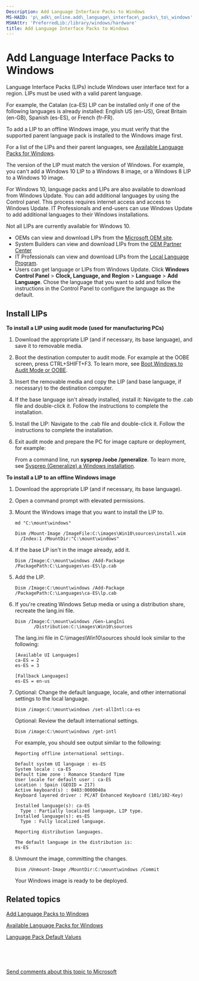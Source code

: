 ```yaml
---
Description: Add Language Interface Packs to Windows
MS-HAID: 'p\_adk\_online.add\_language\_interface\_packs\_to\_windows'
MSHAttr: 'PreferredLib:/library/windows/hardware'
title: Add Language Interface Packs to Windows
---
```


# Add Language Interface Packs to Windows


Language Interface Packs (LIPs) include Windows user interface text for a region. LIPs must be used with a valid parent language.

For example, the Catalan (ca-ES) LIP can be installed only if one of the following languages is already installed: English US (en-US), Great Britain (en-GB), Spanish (es-ES), or French (fr-FR).

To add a LIP to an offline Windows image, you must verify that the supported parent language pack is installed to the Windows image first.

For a list of the LIPs and their parent languages, see [Available Language Packs for Windows](available-language-packs-for-windows.md).

The version of the LIP must match the version of Windows. For example, you can't add a Windows 10 LIP to a Windows 8 image, or a Windows 8 LIP to a Windows 10 image.

For Windows 10, language packs and LIPs are also available to download from Windows Update. You can add additional languages by using the Control panel. This process requires internet access and access to Windows Update. IT Professionals and end-users can use Windows Update to add additional languages to their Windows installations.

Not all LIPs are currently available for Windows 10.

-   OEMs can view and download LIPs from the [Microsoft OEM site](http://go.microsoft.com/fwlink/?LinkId=131359).
-   System Builders can view and download LIPs from the [OEM Partner Center](http://go.microsoft.com/fwlink/?LinkId=131358)
-   IT Professionals can view and download LIPs from the [Local Language Program](http://go.microsoft.com/fwlink/?LinkId=262343).
-   Users can get language or LIPs from Windows Update. Click **Windows Control Panel** &gt; **Clock, Language, and Region** &gt; **Language** &gt; **Add Language**. Chose the language that you want to add and follow the instructions in the Control Panel to configure the language as the default.

## <span id="Install_LIPs"></span><span id="install_lips"></span><span id="INSTALL_LIPS"></span>Install LIPs


**To install a LIP using audit mode (used for manufacturing PCs)**

1.  Download the appropriate LIP (and if necessary, its base language), and save it to removable media.
2.  Boot the destination computer to audit mode. For example at the OOBE screen, press CTRL+SHIFT+F3. To learn more, see [Boot Windows to Audit Mode or OOBE](boot-windows-to-audit-mode-or-oobe.md).
3.  Insert the removable media and copy the LIP (and base language, if necessary) to the destination computer.
4.  If the base language isn't already installed, install it: Navigate to the .cab file and double-click it. Follow the instructions to complete the installation.
5.  Install the LIP: Navigate to the .cab file and double-click it. Follow the instructions to complete the installation.
6.  Exit audit mode and prepare the PC for image capture or deployment, for example:

    From a command line, run **sysprep /oobe /generalize**. To learn more, see [Sysprep (Generalize) a Windows installation](sysprep--generalize--a-windows-installation.md).

**To install a LIP to an offline Windows image**

1.  Download the appropriate LIP (and if necessary, its base language).
2.  Open a command prompt with elevated permissions.
3.  Mount the Windows image that you want to install the LIP to.

    ``` syntax
    md "C:\mount\windows"

    Dism /Mount-Image /ImageFile:C:\images\Win10\sources\install.wim
      /Index:1 /MountDir:"C:\mount\windows"
    ```

4.  If the base LP isn't in the image already, add it.

    ``` syntax
    Dism /Image:C:\mount\windows /Add-Package /PackagePath:C:\Languages\es-ES\lp.cab
    ```

5.  Add the LIP.

    ``` syntax
    Dism /Image:C:\mount\windows /Add-Package /PackagePath:C:\Languages\ca-ES\lp.cab
    ```

6.  If you're creating Windows Setup media or using a distribution share, recreate the lang.ini file.

    ``` syntax
    Dism /Image:C:\mount\windows /Gen-LangIni 
           /Distribution:C:\images\Win10\sources
    ```

    The lang.ini file in C:\\images\\Win10\\sources should look similar to the following:

    ``` syntax
    [Available UI Languages]
    ca-ES = 2
    es-ES = 3
     
    [Fallback Languages]
    es-ES = en-us
    ```

7.  Optional: Change the default language, locale, and other international settings to the local language.

    ``` syntax
    Dism /image:C:\mount\windows /set-allIntl:ca-es
    ```

    Optional: Review the default international settings.

    ``` syntax
    Dism /image:C:\mount\windows /get-intl
    ```

    For example, you should see output similar to the following:

    ``` syntax
    Reporting offline international settings.
     
    Default system UI language : es-ES
    System locale : ca-ES
    Default time zone : Romance Standard Time
    User locale for default user : ca-ES
    Location : Spain (GEOID = 217)
    Active keyboard(s) : 0403:0000040a
    Keyboard layered driver : PC/AT Enhanced Keyboard (101/102-Key)
     
    Installed language(s): ca-ES
      Type : Partially localized language, LIP type.
    Installed language(s): es-ES
      Type : Fully localized language.
     
    Reporting distribution languages.
     
    The default language in the distribution is:
    es-ES
    ```

8.  Unmount the image, committing the changes.

    ``` syntax
    Dism /Unmount-Image /MountDir:C:\mount\windows /Commit
    ```

    Your Windows image is ready to be deployed.

## <span id="related_topics"></span>Related topics


[Add Language Packs to Windows](add-language-packs-to-windows.md)

[Available Language Packs for Windows](available-language-packs-for-windows.md)

[Language Pack Default Values](http://go.microsoft.com/fwlink/?LinkId=206622)

 

 

[Send comments about this topic to Microsoft](mailto:wsddocfb@microsoft.com?subject=Documentation%20feedback%20%5Bp_adk_online\p_adk_online%5D:%20Add%20Language%20Interface%20Packs%20to%20Windows%20%20RELEASE:%20%284/11/2016%29&body=%0A%0APRIVACY%20STATEMENT%0A%0AWe%20use%20your%20feedback%20to%20improve%20the%20documentation.%20We%20don't%20use%20your%20email%20address%20for%20any%20other%20purpose,%20and%20we'll%20remove%20your%20email%20address%20from%20our%20system%20after%20the%20issue%20that%20you're%20reporting%20is%20fixed.%20While%20we're%20working%20to%20fix%20this%20issue,%20we%20might%20send%20you%20an%20email%20message%20to%20ask%20for%20more%20info.%20Later,%20we%20might%20also%20send%20you%20an%20email%20message%20to%20let%20you%20know%20that%20we've%20addressed%20your%20feedback.%0A%0AFor%20more%20info%20about%20Microsoft's%20privacy%20policy,%20see%20http://privacy.microsoft.com/default.aspx. "Send comments about this topic to Microsoft")




